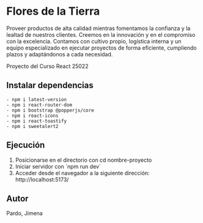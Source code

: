 # Flores de la Tierra

Proveer productos de alta calidad mientras fomentamos la confianza y la lealtad de nuestros clientes. Creemos en la innovación y en el compromiso con la excelencia. Contamos con cultivo propio, logística interna y un equipo especializado en ejecutar proyectos de forma eficiente, cumpliendo plazos y adaptándonos a cada necesidad.

Proyecto del Curso React 25022

## Instalar dependencias
    - npm i latest-version
    - npm i react-router-dom
    - npm i bootstrap @popperjs/core
    - npm i react-icons
    - npm i react-toastify
    - npm i sweetalert2

## Ejecución
1) Posicionarse en el directorio con cd nombre-proyecto
2) Iniciar servidor con ´npm run dev´
3) Acceder desde el navegador a la siguiente dirección: http://localhost:5173/

## Autor

Pardo, Jimena